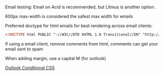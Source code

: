 Email testing: Email on Acid is recommended, but Litmus is another option. 

600px max-width is considered the safest max width for emails

Preferred doctype for html emails for best rendering across email clients:

```html
<!DOCTYPE html PUBLIC "-//W3C//DTD XHTML 1.0 Transitional//EN" "http://www.w3.org/TR/xhtml1/DTD/xhtml1-transitional.dtd">
```

If using a email client, remove comments from html, comments can get your email sent to spam

When adding margin, use a capital M (for outlook)

[Outlook Conditional CSS]("https://stackoverflow.design/email/base/mso/")
